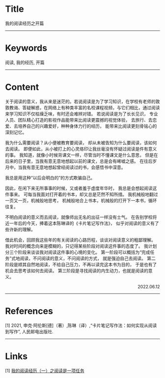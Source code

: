 # Title

我的阅读经历之开篇

---

# Keywords

阅读, 我的经历, 开篇

---
# Content

关于阅读的意义，我从来是迷茫的。若说阅读是为了学习知识，在学校有老师的敦敦教诲、答疑解惑，在网络上有种类丰富的名校课程视频，与它们相比，通过阅读来学习知识不仅枯燥乏味，有时还会难辨对错。
若说阅读是为了长长见识，
专业人员、团队精心打造的影视作品能带来比阅读更震撼的视觉体验，
去旅行、去恋爱、去培养自己的兴趣爱好，种种身体力行的经历，
能带来比阅读更刻骨铭心的深刻记忆。

我为什么需要阅读？从小便被教育要阅读，
却从未被告知为什么要阅读，该如何去阅读。
即便如此，从小被打上的心灵烙印让我丝毫没有怀疑过阅读是件有意义的事。
我知道，就像小时候背课文一样，尽管当时不懂课文是什么意思，
但是在后来的日子里，当我有意无意地想起以前的课文，总是会有唏嘘之感。
在往后岁月中，当我有意无意地想起曾经阅读过的书，会感悟书中深意。

我总是用这种“以后会明白的”的方式欺骗自己。

因此，在闲下来无所事事的时候，又或者羞于虚度年华时，
我总是会想起阅读这件事来。
可每当我面对打开着的书本，却又总是茫然不知所措。
我机械般地翻过一页又一页，机械般地思考，
机械般地合上书本，机械般的打开下一本书，循环往复。

不明白阅读的意义而去阅读，就像师出无名的出征一样没有士气。
在告别学校将近一年后的今天，捧着这本陈琳译的《卡片笔记写作法》，
似乎对阅读的意义有了些许新的理解。

借此机会，回顾我这些年的有关阅读的心路历程，谈谈对阅读意义的粗鄙理解。
我对时间的概念向来是模糊的，只记得某些阶段对阅读这件事的态度了。
我计划分三个阶段来谈谈我对阅读这件事的心境的变化。
第一阶段可以概括为“完成任务”式地阅读，不问阅读的意义，不问阅读的方式，
就是强迫自己去阅读。
第二阶段是顺其自然地阅读，不给自己压力，不再以读完这本书为目的，
于是也有了机会去思考该如何去阅读。
第三阶段是寻找阅读的内生动力，也就是阅读的意义。

<p align="right">2022.06.12</p>

---
# References

[1] 2021, 申克·阿伦斯[德]（著）,陈琳（译）,“卡片笔记写作法：如何实现从阅读到写作”, 人民邮电出版社.

---
# Links

[1] [我的阅读经历（一）之阅读是一项任务](./1a.md)





